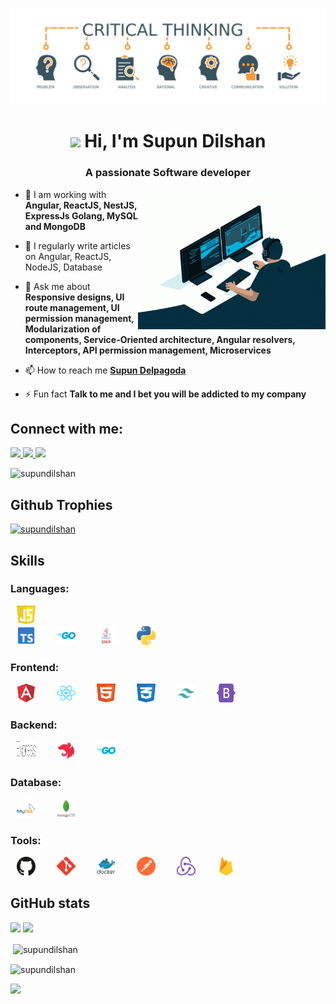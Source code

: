 ![MasterHead](Images/banner.jpg)
<h1 align="center"> <img src="https://media.giphy.com/media/hvRJCLFzcasrR4ia7z/giphy.gif" width="30px"/> Hi, I'm Supun Dilshan</h1>
<h3 align="center">A passionate Software developer</h3>

<img align="right" alt="Coding" width="300" src="Images/GIF/coding.gif">

- 🌱 I am working with  **Angular, ReactJS, NestJS, ExpressJs Golang, MySQL and MongoDB**

- 📝 I regularly write articles on Angular, ReactJS, NodeJS, Database

- 💬 Ask me about **Responsive designs, UI route management, UI permission management, Modularization of components, Service-Oriented architecture, Angular resolvers, Interceptors, API permission management, Microservices**

- 📫 How to reach me **[Supun Delpagoda](https://www.linkedin.com/in/supun-delpagoda)**

- ⚡ Fun fact **Talk to me and I bet you will be addicted to my company**

<h2 align="left">Connect with me:</h2>

  <a href="https://www.supundilshandelpagoda@gmail.com">
    <img src="https://img.shields.io/badge/supundilshandelpagoda@gmail.com-D14836?style=for-the-badge&logo=gmail&logoColor=white" />
  </a>
  <a href="https://www.linkedin.com/in/supun-delpagoda/">
    <img src="https://img.shields.io/badge/supundelpagoda-0077B5?style=for-the-badge&logo=linkedin&logoColor=white" />
  </a>
  <a href="https://medium.com/@supundelpagoda">
    <img src="https://img.shields.io/badge/supundelpagoda-12100E?style=for-the-badge&logo=medium&logoColor=white" />
  </a>
  
  <p align="left"> <img src="https://komarev.com/ghpvc/?username=supundilshan&label=Profile%20views&color=0e75b6&style=flat" alt="supundilshan" /> </p>

<h2> Github Trophies </h2>
<p align="left"> <a href="https://github.com/ryo-ma/github-profile-trophy"><img src="https://github-profile-trophy.vercel.app/?username=supundilshan" alt="supundilshan" /></a> </p>

<!-- <h2> My Blogs posts </h2> -->

<!-- ### Blogs posts -->
<!-- BLOG-POST-LIST:START -->
<!-- BLOG-POST-LIST:END -->
<h2> Skills </h2>
<h3 align="left">Languages:</h3>

<p align="left">
    <img src="Images/Languages/javascript.svg" alt="javascript" width="30" height="30" style="padding-left: 10px; padding-right: 500px;"/>
    <img src="Images/Languages/typescript.svg" alt="typescript" width="30" height="30" style="padding-left: 10px; padding-right: 20px;" />
    <img src="Images/Languages/go.svg" alt="golang" width="30" height="30" style="padding-left: 10px; padding-right: 20px;" />
    <img src="Images/Languages/java.svg" alt="java" width="30" height="30" style="padding-left: 10px; padding-right: 20px;" />
    <img src="Images/Languages/python.svg" alt="python" width="30" height="30" style="padding-left: 10px; padding-right: 20px;" />
</p>

<h3 align="left">Frontend:</h3>

<p align="left">
    <img src="Images/FrontEnd/angular.svg" alt="angular" width="30" height="30" style="padding-left: 10px; padding-right: 20px;" />
    <img src="Images/FrontEnd/react.svg" alt="react" width="30" height="30" style="padding-left: 10px; padding-right: 20px;" />
    <img src="Images/FrontEnd/html.svg" alt="html" width="30" height="30" style="padding-left: 10px; padding-right: 20px;" />
    <img src="Images/FrontEnd/css.svg" alt="css" width="30" height="30" style="padding-left: 10px; padding-right: 20px;" />
    <img src="Images/FrontEnd/tailwind.svg" alt="tailwind" width="30" height="30" style="padding-left: 10px; padding-right: 20px;" />
    <img src="Images/FrontEnd/bootstrap.svg" alt="bootstrap" width="30" height="30" style="padding-left: 10px; padding-right: 20px;" />
</p>

<h3 align="left">Backend:</h3>

<p align="left">
    <img src="Images/BackEnd/express.svg" alt="express" width="30" height="30" style="padding-left: 10px; padding-right: 20px;" />
    <img src="Images/BackEnd/nestjs.svg" alt="nestJs" width="30" height="30" style="padding-left: 10px; padding-right: 20px;" />
    <img src="Images/BackEnd/go.svg" alt="go" width="30" height="30" style="padding-left: 10px; padding-right: 20px;" />
</p>

<h3 align="left">Database:</h3>

<p align="left">
    <img src="Images/Database/mysql.svg" alt="mysql" width="30" height="30" style="padding-left: 10px; padding-right: 20px;" />
    <img src="Images/Database/mongodb.svg" alt="mongodb" width="30" height="30" style="padding-left: 10px; padding-right: 20px;" />
</p>

<h3 align="left">Tools:</h3>

<p align="left">
    <img src="Images/Tools/github.svg" alt="github" width="30" height="30" style="padding-left: 10px; padding-right: 20px;" />
    <img src="Images/Tools/git.svg" alt="git" width="30" height="30" style="padding-left: 10px; padding-right: 20px;" />
    <img src="Images/Tools/docker.svg" alt="docker" width="30" height="30" style="padding-left: 10px; padding-right: 20px;" />
    <img src="Images/Tools/postman.svg" alt="postman" width="30" height="30" style="padding-left: 10px; padding-right: 20px;" />
    <img src="Images/Tools/redux.svg" alt="redux" width="30" height="30" style="padding-left: 10px; padding-right: 20px;" />
    <img src="Images/Tools/firebase.svg" alt="firebase" width="30" height="30" style="padding-left: 10px; padding-right: 20px;" />
</p>

<h2> GitHub stats</h2>

![](http://github-profile-summary-cards.vercel.app/api/cards/repos-per-language?username=supundilshan&theme=default)
![](http://github-profile-summary-cards.vercel.app/api/cards/most-commit-language?username=supundilshan&theme=default)

<p>&nbsp;<img align="center" src="https://github-readme-stats.vercel.app/api?username=supundilshan&show_icons=true&locale=en" alt="supundilshan" /></p>

<p><img align="center" src="https://github-readme-streak-stats.herokuapp.com/?user=supundilshan&" alt="supundilshan" /></p>

![](http://github-profile-summary-cards.vercel.app/api/cards/profile-details?username=supundilshan&theme=default)
